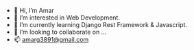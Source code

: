 - 👋 Hi, I’m Amar
- 👀 I’m interested in Web Development.
- 🌱 I’m currently learning Django Rest Framework & Javascript.
- 💞️ I’m looking to collaborate on ...
- 📫 amarg3891@gmail.com

<!---
amarg3891/amarg3891 is a ✨ special ✨ repository because its `README.md` (this file) appears on your GitHub profile.
You can click the Preview link to take a look at your changes.
--->
